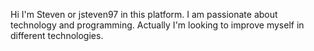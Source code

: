 Hi I'm Steven or jsteven97 in this platform.
I am passionate about technology and programming.
Actually I'm looking to improve myself in different technologies.

<!---
jsteven97/jsteven97 is a ✨ special ✨ repository because its `README.md` (this file) appears on your GitHub profile.
You can click the Preview link to take a look at your changes.
--->
